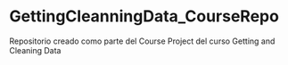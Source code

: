 # GettingCleanningData_CourseRepo
Repositorio creado como parte del Course Project del curso Getting and Cleaning Data
